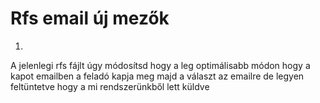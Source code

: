 
Rfs email új mezők
==================================
1)
A jelenlegi rfs fájlt úgy módosítsd hogy a leg optimálisabb módon hogy a kapot emailben a feladó kapja meg majd a választ az emailre de legyen feltüntetve hogy a mi rendszerünkből lett küldve